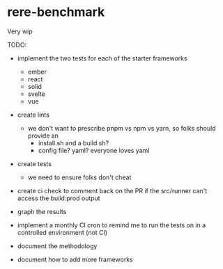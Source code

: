 # rere-benchmark

Very wip

TODO:
- implement the two tests for each of the starter frameworks
  - ember
  - react
  - solid
  - svelte
  - vue
- create lints 
  - we don't want to prescribe pnpm vs npm vs yarn, so folks should provide an
    - install.sh and a build.sh?
    - config file? yaml? everyone loves yaml

- create tests
  - we need to ensure folks don't cheat

- create ci check to comment back on the PR if the src/runner can't access the build:prod output
- graph the results
- implement a monthly CI cron to remind me to run the tests on in a controlled environment (not CI)
- document the methodology
- document how to add more frameworks

